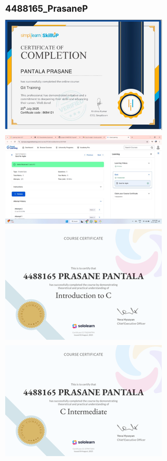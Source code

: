 # 4488165\_PrasaneP

![My Certificate](https://raw.githubusercontent.com/prasane7/4488165_Prasanep/main/GIT/WhatsApp%20Image%202025-07-25%20at%2016.42.02_4d595db7.jpg)

![Quiz Results](https://raw.githubusercontent.com/prasane7/4488165_Prasanep/main/SDLC/WhatsApp%20Image%202025-07-24%20at%2020.38.57_767024fb.jpg)


![4488165 Prasane Pantala Introduction to C Certificate](C_program_certificate/4488165_c.png)

![C Intermediate Certificate](C_program_certificate/4488165_c_intermediate.png)
